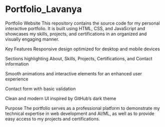 # Portfolio_Lavanya
Portfolio Website
This repository contains the source code for my personal interactive portfolio. It is built using HTML, CSS, and JavaScript and showcases my skills, projects, and certifications in an organized and visually engaging manner.

Key Features
Responsive design optimized for desktop and mobile devices

Sections highlighting About, Skills, Projects, Certifications, and Contact information

Smooth animations and interactive elements for an enhanced user experience

Contact form with basic validation

Clean and modern UI inspired by GitHub’s dark theme

Purpose
The portfolio serves as a professional platform to demonstrate my technical expertise in web development and AI/ML, as well as to provide easy access to my projects and certifications.

